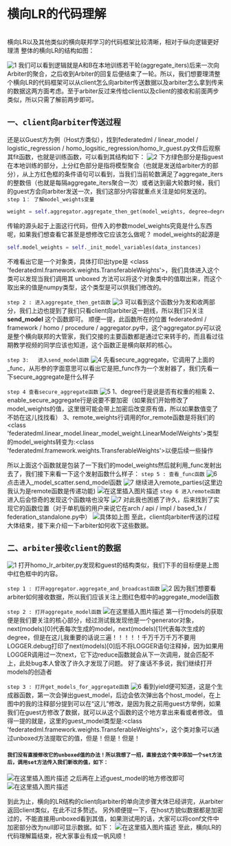 # 横向LR的代码理解
<br>
横向LR以及其他类似的横向联邦学习的代码框架比较清晰，相对于纵向逻辑更好理清
整体的横向LR的结构如图：
<br>

![1](https://img-blog.csdnimg.cn/20200812163817441.png?x-oss-process=image/watermark,type_ZmFuZ3poZW5naGVpdGk,shadow_10,text_aHR0cHM6Ly9ibG9nLmNzZG4ubmV0L3pqczk3NTU4NDcxNA==,size_16,color_FFFFFF,t_70#pic_center)
我们可以看到逻辑就是A和B在本地训练若干轮(aggregate_iters)后来一次向Arbiter的聚合，之后收到Arbiter的回复后便结束了一轮。所以，我们想要理清整个横向LR的代码框架可以从client怎么向arbiter传送数据以及arbiter怎么拿到传来的数据这两方面考虑。至于arbiter反过来传给client以及client的接收和前面两步类似，所以只需了解前两步即可。
## `一、client向arbiter传送过程`
还是以Guest方为例（Host方类似），找到federatedml / linear_model / logistic_regression / homo_logsitic_regression/homo_lr_guest.py文件后观察其fit函数，也就是训练函数，可以看到其结构如下：
![2](https://img-blog.csdnimg.cn/20200813105356949.png?x-oss-process=image/watermark,type_ZmFuZ3poZW5naGVpdGk,shadow_10,text_aHR0cHM6Ly9ibG9nLmNzZG4ubmV0L3pqczk3NTU4NDcxNA==,size_16,color_FFFFFF,t_70#pic_center)
下方绿色部分是指guest在本地训练的部分，上分红色部分是指将模型聚合（也就是发送给arbiter方的部分），从上方红色框的条件语句可以看到，当我们当前轮数满足了aggregate_iters的整数倍（也就是每隔aggregate_iters聚合一次）或者达到最大轮数时候，我们的guest方会向arbiter发送一次，我们这部分内容就重点关注是如何发送的。
`step 1： 了解model_weights变量`

```python
weight = self.aggregator.aggregate_then_get(model_weights, degree=degree,suffix=self.n_iter_)
```
传输的源头起于上面这行代码，但传入的参数model_weights究竟是什么东西呢，如果我们想查看它甚至是想修改它应该怎么做呢？
model_weights的起源是

```python
self.model_weights = self._init_model_variables(data_instances)
```
不难看出它是一个对象类，具体打印出type是
<class 'federatedml.framework.weights.TransferableWeights'>，我们具体进入这个类可以发现当我们调用其 unboxed 方法可以将这个对象类中的值取出来，而这个取出来的值是numpy类型，这个类型是可以供我们修改的。

`step 2 : 进入aggregate_then_get函数`
![3](https://img-blog.csdnimg.cn/20200813123158970.png#pic_center)
可以看到这个函数分为发和收两部分，我们上边也提到了我们只看client向arbiter这一趟线，所以我们只关注  **send_model**  这个函数即可。
顺便一提，此函数所在的位置 federatedml / framework / homo / procedure / aggregator.py中，这个aggregator.py可以说是整个横向联邦的大管家，我们交接的主要函数都是通过它来转手的，而且看过往期教学视频的同学应该也知道，这个函数正是横向联邦的核心。

`step 3:   进入send_model函数`
![4](https://img-blog.csdnimg.cn/20200813123840315.png?x-oss-process=image/watermark,type_ZmFuZ3poZW5naGVpdGk,shadow_10,text_aHR0cHM6Ly9ibG9nLmNzZG4ubmV0L3pqczk3NTU4NDcxNA==,size_16,color_FFFFFF,t_70#pic_center)
先看secure_aggregate，它调用了上面的_func，从形参的字面意思可以看出它是把_func作为一个发射器了，我们先看一下secure_aggregate是什么样子

`step 4 查看secure_aggregate函数`
![5](https://img-blog.csdnimg.cn/2020081312403715.png?x-oss-process=image/watermark,type_ZmFuZ3poZW5naGVpdGk,shadow_10,text_aHR0cHM6Ly9ibG9nLmNzZG4ubmV0L3pqczk3NTU4NDcxNA==,size_16,color_FFFFFF,t_70#pic_center)
1、degree行是说是否有权重的相乘
2、enable_secure_aggregate行是说要不要加密（如果我们开始修改了model_weights的值，这里很可能会带上加密后改变原有值，所以如果数值变了不妨在这儿找找看）
3、remote_weights行调用的for_remote函数是将我们的
<class 'federatedml.linear_model.linear_model_weight.LinearModelWeights'>类型的model_weights转变为:<class 'federatedml.framework.weights.TransferableWeights'>以便后续一些操作

所以上面这个函数就是包装了一下我们的model_weights然后就利用_func发射出去了，我们接下来看一下这个发射函数什么样子：
`step 5 : 查看_func函数`
![6](https://img-blog.csdnimg.cn/20200813124633616.png#pic_center)
点击进入_model_scatter.send_model函数
![7](https://img-blog.csdnimg.cn/20200813124730735.png#pic_center)
继续进入remote_parties(这里边我认为是remote函数是传递功能)
![在这里插入图片描述](https://img-blog.csdnimg.cn/20200813124835621.png?x-oss-process=image/watermark,type_ZmFuZ3poZW5naGVpdGk,shadow_10,text_aHR0cHM6Ly9ibG9nLmNzZG4ubmV0L3pqczk3NTU4NDcxNA==,size_16,color_FFFFFF,t_70#pic_center)
`step 6 进入remote函数`
进入后会惊奇的发现这个函数啥也没写
![7](https://img-blog.csdnimg.cn/20200813125113368.png?x-oss-process=image/watermark,type_ZmFuZ3poZW5naGVpdGk,shadow_10,text_aHR0cHM6Ly9ibG9nLmNzZG4ubmV0L3pqczk3NTU4NDcxNA==,size_16,color_FFFFFF,t_70#pic_center)
对此我也困惑了许久，后来找到了实现它的函数位置（对于单机版的用户来说它在arch / api / impl / based_1x / federation_standalone.py中）
![具体如上图](https://img-blog.csdnimg.cn/20200813125326439.png?x-oss-process=image/watermark,type_ZmFuZ3poZW5naGVpdGk,shadow_10,text_aHR0cHM6Ly9ibG9nLmNzZG4ubmV0L3pqczk3NTU4NDcxNA==,size_16,color_FFFFFF,t_70#pic_center)
至此，client向arbiter传送的过程大体结束，接下来介绍一下arbiter如何收下这些数据。


## `二、arbiter接收client的数据`

![1](https://img-blog.csdnimg.cn/20200813125729614.png?x-oss-process=image/watermark,type_ZmFuZ3poZW5naGVpdGk,shadow_10,text_aHR0cHM6Ly9ibG9nLmNzZG4ubmV0L3pqczk3NTU4NDcxNA==,size_16,color_FFFFFF,t_70#pic_center)
打开homo_lr_arbiter,py发现和guest的结构类似，我们下手的目标便是上图中红色框中的内容。

`step 1 : 打开aggregator.aggregate_and_broadcast函数`
![2](https://img-blog.csdnimg.cn/20200813125929360.png?x-oss-process=image/watermark,type_ZmFuZ3poZW5naGVpdGk,shadow_10,text_aHR0cHM6Ly9ibG9nLmNzZG4ubmV0L3pqczk3NTU4NDcxNA==,size_16,color_FFFFFF,t_70#pic_center)
因为我们想要看arbiter如何接收数据，所以我们应该关注上图红色框中的aggregate_model函数

`step 2 : 打开aggregate_model函数`
![在这里插入图片描述](https://img-blog.csdnimg.cn/20200813130311352.png?x-oss-process=image/watermark,type_ZmFuZ3poZW5naGVpdGk,shadow_10,text_aHR0cHM6Ly9ibG9nLmNzZG4ubmV0L3pqczk3NTU4NDcxNA==,size_16,color_FFFFFF,t_70#pic_center)
第一行models的获取便是我们要关注的核心部分，经过测试我发现他是一个generator对象，next(models)[0]代表每次生成的model，next(models)[1]代表每次生成的degree，但是在这儿我重要的话说三遍！！！！！千万千万千万不要用 LOGGER.debug打印了next(models)[0]后不将LOGGER语句注释掉，因为如果用LOGGER调用过一次next，它下边reduce函数就会从下一次调用，就会匹配不上，此处bug本人曾改了许久才发现了问题。
好了废话不多说，我们继续打开models的创造者

`step 3 : 打开get_models_for_aggregate函数`
![6](https://img-blog.csdnimg.cn/20200813130733886.png?x-oss-process=image/watermark,type_ZmFuZ3poZW5naGVpdGk,shadow_10,text_aHR0cHM6Ly9ibG9nLmNzZG4ubmV0L3pqczk3NTU4NDcxNA==,size_16,color_FFFFFF,t_70#pic_center)
看到yield便可知道，这是个生成器函数，第一次会弹出guest_model，后边会依次弹出各个host_model，在上图中的我的注释部分提到可以在“这儿”修改，是因为我之前用guest方举例，如果我们在guest方修改了数据，就可以从这个函数的这个地方拿出来看或者修改。
值得一提的就是，这里的guest_model类型是:<class 'federatedml.framework.weights.TransferableWeights'>，这个类对象可以通过unboxed方法提取它的值，但是！但是！但是！
#### `我们没有直接修改它的unboxed值的办法！所以我想了一招，直接去这个类中添加一个set方法后，调用set方法传入我们新改的值，如下：`
![在这里插入图片描述](https://img-blog.csdnimg.cn/2020081313154798.png?x-oss-process=image/watermark,type_ZmFuZ3poZW5naGVpdGk,shadow_10,text_aHR0cHM6Ly9ibG9nLmNzZG4ubmV0L3pqczk3NTU4NDcxNA==,size_16,color_FFFFFF,t_70#pic_center)
之后再在上述guest_model的地方修改即可
![在这里插入图片描述](https://img-blog.csdnimg.cn/20200813131653405.png#pic_center)

到此为止，横向的LR结构的client向arbiter的单向流步骤大体已经讲完，从arbiter返回client类似，在此不过多赘述。
另外顺便提一下，在host方貌似数据都是加密过的，不能直接用unboxed看到其值，如果测试用的话，大家可以将conf文件中加密部分改为null即可显示数据。如下：
![在这里插入图片描述](https://img-blog.csdnimg.cn/20200813131942916.png?x-oss-process=image/watermark,type_ZmFuZ3poZW5naGVpdGk,shadow_10,text_aHR0cHM6Ly9ibG9nLmNzZG4ubmV0L3pqczk3NTU4NDcxNA==,size_16,color_FFFFFF,t_70#pic_center)
至此，横向LR的代码理解篇结束，祝大家事业有成一帆风顺！